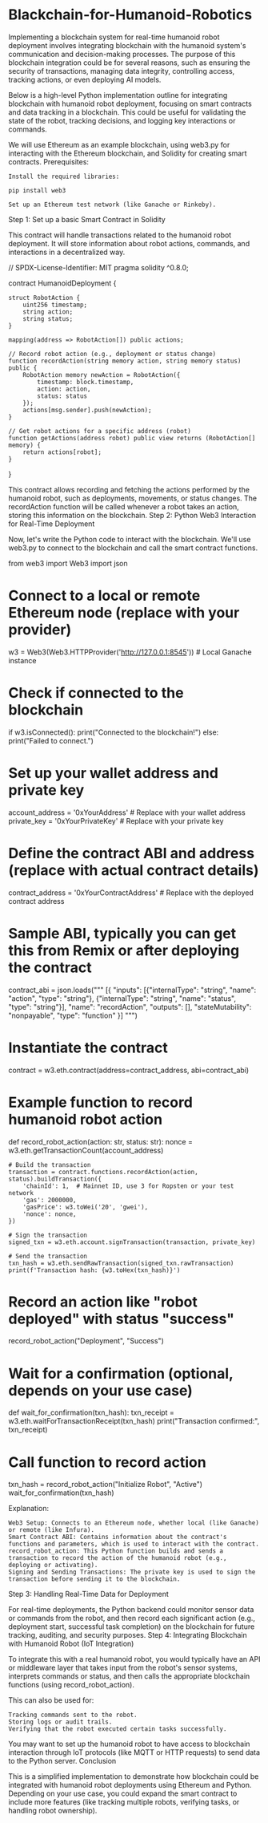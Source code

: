 # Blackchain-for-Humanoid-Robotics
Implementing a blockchain system for real-time humanoid robot deployment involves integrating blockchain with the humanoid system's communication and decision-making processes. The purpose of this blockchain integration could be for several reasons, such as ensuring the security of transactions, managing data integrity, controlling access, tracking actions, or even deploying AI models.

Below is a high-level Python implementation outline for integrating blockchain with humanoid robot deployment, focusing on smart contracts and data tracking in a blockchain. This could be useful for validating the state of the robot, tracking decisions, and logging key interactions or commands.

We will use Ethereum as an example blockchain, using web3.py for interacting with the Ethereum blockchain, and Solidity for creating smart contracts.
Prerequisites:

    Install the required libraries:

    pip install web3

    Set up an Ethereum test network (like Ganache or Rinkeby).

Step 1: Set up a basic Smart Contract in Solidity

This contract will handle transactions related to the humanoid robot deployment. It will store information about robot actions, commands, and interactions in a decentralized way.

// SPDX-License-Identifier: MIT
pragma solidity ^0.8.0;

contract HumanoidDeployment {

    struct RobotAction {
        uint256 timestamp;
        string action;
        string status;
    }

    mapping(address => RobotAction[]) public actions;
    
    // Record robot action (e.g., deployment or status change)
    function recordAction(string memory action, string memory status) public {
        RobotAction memory newAction = RobotAction({
            timestamp: block.timestamp,
            action: action,
            status: status
        });
        actions[msg.sender].push(newAction);
    }
    
    // Get robot actions for a specific address (robot)
    function getActions(address robot) public view returns (RobotAction[] memory) {
        return actions[robot];
    }
}

This contract allows recording and fetching the actions performed by the humanoid robot, such as deployments, movements, or status changes. The recordAction function will be called whenever a robot takes an action, storing this information on the blockchain.
Step 2: Python Web3 Interaction for Real-Time Deployment

Now, let's write the Python code to interact with the blockchain. We'll use web3.py to connect to the blockchain and call the smart contract functions.

from web3 import Web3
import json

# Connect to a local or remote Ethereum node (replace with your provider)
w3 = Web3(Web3.HTTPProvider('http://127.0.0.1:8545'))  # Local Ganache instance

# Check if connected to the blockchain
if w3.isConnected():
    print("Connected to the blockchain!")
else:
    print("Failed to connect.")

# Set up your wallet address and private key
account_address = '0xYourAddress'  # Replace with your wallet address
private_key = '0xYourPrivateKey'   # Replace with your private key

# Define the contract ABI and address (replace with actual contract details)
contract_address = '0xYourContractAddress'  # Replace with the deployed contract address

# Sample ABI, typically you can get this from Remix or after deploying the contract
contract_abi = json.loads("""
[{
    "inputs": [{"internalType": "string", "name": "action", "type": "string"},
               {"internalType": "string", "name": "status", "type": "string"}],
    "name": "recordAction",
    "outputs": [],
    "stateMutability": "nonpayable",
    "type": "function"
}]
""")

# Instantiate the contract
contract = w3.eth.contract(address=contract_address, abi=contract_abi)

# Example function to record humanoid robot action
def record_robot_action(action: str, status: str):
    nonce = w3.eth.getTransactionCount(account_address)
    
    # Build the transaction
    transaction = contract.functions.recordAction(action, status).buildTransaction({
        'chainId': 1,  # Mainnet ID, use 3 for Ropsten or your test network
        'gas': 2000000,
        'gasPrice': w3.toWei('20', 'gwei'),
        'nonce': nonce,
    })
    
    # Sign the transaction
    signed_txn = w3.eth.account.signTransaction(transaction, private_key)

    # Send the transaction
    txn_hash = w3.eth.sendRawTransaction(signed_txn.rawTransaction)
    print(f'Transaction hash: {w3.toHex(txn_hash)}')

# Record an action like "robot deployed" with status "success"
record_robot_action("Deployment", "Success")

# Wait for a confirmation (optional, depends on your use case)
def wait_for_confirmation(txn_hash):
    txn_receipt = w3.eth.waitForTransactionReceipt(txn_hash)
    print("Transaction confirmed:", txn_receipt)

# Call function to record action
txn_hash = record_robot_action("Initialize Robot", "Active")
wait_for_confirmation(txn_hash)

Explanation:

    Web3 Setup: Connects to an Ethereum node, whether local (like Ganache) or remote (like Infura).
    Smart Contract ABI: Contains information about the contract's functions and parameters, which is used to interact with the contract.
    record_robot_action: This Python function builds and sends a transaction to record the action of the humanoid robot (e.g., deploying or activating).
    Signing and Sending Transactions: The private key is used to sign the transaction before sending it to the blockchain.

Step 3: Handling Real-Time Data for Deployment

For real-time deployments, the Python backend could monitor sensor data or commands from the robot, and then record each significant action (e.g., deployment start, successful task completion) on the blockchain for future tracking, auditing, and security purposes.
Step 4: Integrating Blockchain with Humanoid Robot (IoT Integration)

To integrate this with a real humanoid robot, you would typically have an API or middleware layer that takes input from the robot's sensor systems, interprets commands or status, and then calls the appropriate blockchain functions (using record_robot_action).

This can also be used for:

    Tracking commands sent to the robot.
    Storing logs or audit trails.
    Verifying that the robot executed certain tasks successfully.

You may want to set up the humanoid robot to have access to blockchain interaction through IoT protocols (like MQTT or HTTP requests) to send data to the Python server.
Conclusion

This is a simplified implementation to demonstrate how blockchain could be integrated with humanoid robot deployments using Ethereum and Python. Depending on your use case, you could expand the smart contract to include more features (like tracking multiple robots, verifying tasks, or handling robot ownership).
